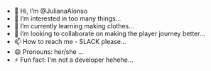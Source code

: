 - 👋 Hi, I’m @JulianaAlonso
- 👀 I’m interested in too many things...
- 🌱 I’m currently learning making clothes...
- 💞️ I’m looking to collaborate on making the player journey better...
- 📫 How to reach me - SLACK please...
- 😄 Pronouns: her/she ...
- ⚡ Fun fact: I'm not a developer hehehe...

<!---
JulianaAlonso/JulianaAlonso is a ✨ special ✨ repository because its `README.md` (this file) appears on your GitHub profile.
You can click the Preview link to take a look at your changes.
--->
